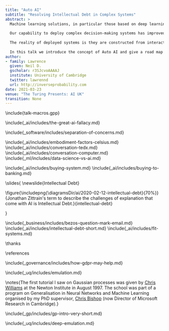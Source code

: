 ```yaml
---
title: "Auto AI"
subtitle: "Resolving Intellectual Debt in Complex Systems"
abstract: >
  Machine learning solutions, in particular those based on deep learning methods, form an underpinning of the current revolution in “artificial intelligence” that has dominated popular press headlines and is having a significant influence on the wider tech agenda. 
  
  Our capability to deploy complex decision-making systems has improved, but our ability to explain them has reduced. This phenomenon is known as intellectual debt.
  
  The reality of deployed systems is they are constructed from interacting components of individual models. While a lot of focus has been on the explainability and reliability of an individual model, the real challenge is explainability and reliability of the entire system. 
    
  In this talk we introduce the concept of Auto AI and give a road map to achieving fair, explainable and transparent AI systems. 
author:
- family: Lawrence
  given: Neil D.
  gscholar: r3SJcvoAAAAJ
  institute: University of Cambridge
  twitter: lawrennd
  url: http://inverseprobability.com
date: 2021-03-23
venue: "The Turing Presents: AI UK"
transition: None
---
```


\include{talk-macros.gpp}

\include{_ai/includes/the-great-ai-fallacy.md}

\include{_software/includes/separation-of-concerns.md}

\include{_ai/includes/embodiment-factors-celsius.md}
\include{_ai/includes/conversation-tedx.md}
\include{_ai/includes/conversation-computer.md}
\include{_ml/includes/data-science-vs-ai.md}

\include{_ai/includes/buying-system.md}
\include{_ai/includes/buying-to-banking.md}

\slides{
\newslide{Intellectual Debt}

\figure{\includepng{\diagramsDir/ai/2020-02-12-intellectual-debt}{70%}}{Jonathan Zittrain's term to describe the challenges of explanation that come with AI is Intellectual Debt.}{intellectual-debt}

}

\include{_business/includes/bezos-question-mark-email.md}
\include{_ai/includes/intellectual-debt-short.md}
\include{_ai/includes/fit-systems.md}


\thanks

\references



\include{_governance/includes/how-gdpr-may-help.md}


\include{_uq/includes/emulation.md}

\notes{The first tutorial I saw on Gaussian processes was given by [Chris Williams](https://homepages.inf.ed.ac.uk/ckiw/) at the Newton Institute in August 1997. The school was part of a program on Generalisation in Neural Networks and Machine Learning organised by my PhD supervisor, [Chris Bishop](https://www.microsoft.com/en-us/research/people/cmbishop/) (now Director of Microsoft Research in Cambridge).}

\include{_gp/includes/gp-intro-very-short.md}

\include{_uq/includes/deep-emulation.md}






